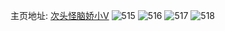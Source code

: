 主页地址: [次头怪脑娇小V](https://weibo.com/u/2005972502) 
![515](https://wx4.sinaimg.cn/mw2000/7790b616gy1fpw090pjacj20k00zkwhd.jpg) 
![516](https://wx4.sinaimg.cn/mw2000/7790b616gy1fpvbnhu0nbj20u00tejui.jpg) 
![517](https://wx4.sinaimg.cn/mw2000/7790b616gy1fpvbniakn9j20u00toacz.jpg) 
![518](https://wx4.sinaimg.cn/mw2000/7790b616gy1fpvbnisngkj20u00tqjtu.jpg) 
